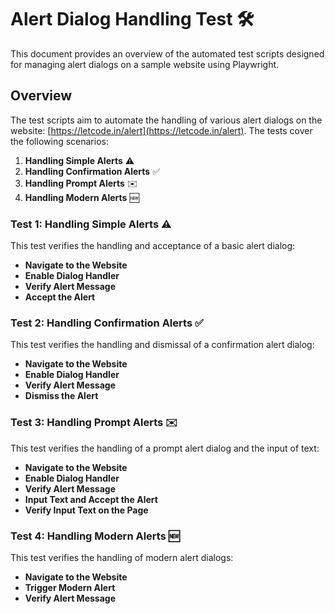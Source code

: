 # Alert Dialog Handling Test 🛠️

This document provides an overview of the automated test scripts designed for managing alert dialogs on a sample website using Playwright.

## Overview

The test scripts aim to automate the handling of various alert dialogs on the website: [https://letcode.in/alert](https://letcode.in/alert). The tests cover the following scenarios:

1. **Handling Simple Alerts** ⚠️
2. **Handling Confirmation Alerts** ✅
3. **Handling Prompt Alerts** ✉️
4. **Handling Modern Alerts** 🆕 

### Test 1: Handling Simple Alerts ⚠️

This test verifies the handling and acceptance of a basic alert dialog:

- **Navigate to the Website**
- **Enable Dialog Handler**
- **Verify Alert Message**
- **Accept the Alert**

### Test 2: Handling Confirmation Alerts ✅

This test verifies the handling and dismissal of a confirmation alert dialog:

- **Navigate to the Website**
- **Enable Dialog Handler**
- **Verify Alert Message**
- **Dismiss the Alert**

### Test 3: Handling Prompt Alerts ✉️

This test verifies the handling of a prompt alert dialog and the input of text:

- **Navigate to the Website**
- **Enable Dialog Handler**
- **Verify Alert Message**
- **Input Text and Accept the Alert**
- **Verify Input Text on the Page**

### Test 4: Handling Modern Alerts 🆕

This test verifies the handling of modern alert dialogs:

- **Navigate to the Website**
- **Trigger Modern Alert**
- **Verify Alert Message**

